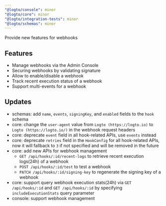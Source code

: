 ```yaml
---
"@logto/console": minor
"@logto/core": minor
"@logto/integration-tests": minor
"@logto/schemas": minor
---
```


Provide new features for webhooks

## Features

- Manage webhooks via the Admin Console
- Securing webhooks by validating signature
- Allow to enable/disable a webhook
- Track recent execution status of a webhook
- Support multi-events for a webhook
  
## Updates

- schemas: add `name`, `events`, `signingKey`, and `enabled` fields to the `hook` schema
- core: change the `user-agent` value from `Logto (https://logto.io)` to `Logto (https://logto.io/)` in the webhook request headers
- core: deprecate `event` field in all hook-related APIs, use `events` instead
- core: deprecate `retries` field in the `HookConfig` for all hook-related APIs, now it will fallback to `3` if not specified and will be removed in the future
- core: add new APIs for webhook management
  - `GET /api/hooks/:id/recent-logs` to retrieve recent execution logs(24h) of a webhook
  - `POST /api/hooks/:id/test` to test a webhook
  - `PATCH /api/hooks/:id/signing-key` to regenerate the signing key of a webhook
- core: support query webhook execution stats(24h) via `GET /api/hooks/:id` and `GET /api/hooks/:id` by specifying `includeExecutionStats` query parameter
- console: support webhook management
